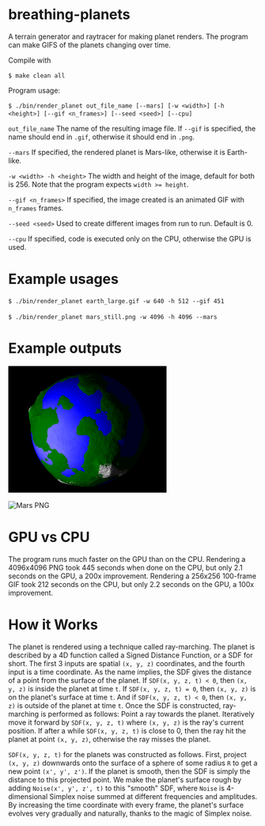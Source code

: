 # breathing-planets

A terrain generator and raytracer for making planet renders. The program can make GIFS of the planets changing over time.

Compile with

    $ make clean all

Program usage:

    $ ./bin/render_planet out_file_name [--mars] [-w <width>] [-h <height>] [--gif <n_frames>] [--seed <seed>] [--cpu]

`out_file_name` The name of the resulting image file. If `--gif` is specified, the name should end in `.gif`, otherwise it should end in `.png`.

`--mars` If specified, the rendered planet is Mars-like, otherwise it is Earth-like.

`-w <width> -h <height>` The width and height of the image, default for both is 256. Note that the program expects `width >= height`.

`--gif <n_frames>` If specified, the image created is an animated GIF with `n_frames` frames.

`--seed <seed>` Used to create different images from run to run. Default is 0.

`--cpu` If specified, code is executed only on the CPU, otherwise the GPU is used.

# Example usages

    $ ./bin/render_planet earth_large.gif -w 640 -h 512 --gif 451

    $ ./bin/render_planet mars_still.png -w 4096 -h 4096 --mars

# Example outputs

![Earth GIF](/imgs/example_earth.gif "Rendered spinning Earth")

![Mars PNG](/imgs/mars_large.png "Rendered Mars")

# GPU vs CPU

The program runs much faster on the GPU than on the CPU. Rendering a 4096x4096 PNG took 445 seconds when done on the CPU,
but only 2.1 seconds on the GPU, a 200x improvement. Rendering a 256x256 100-frame GIF took 212 seconds on the CPU, but only 2.2 seconds on the GPU, a 100x improvement.

# How it Works

The planet is rendered using a technique called ray-marching. The planet is described by a 4D function called a Signed Distance Function, or a SDF for short. The first 3 inputs are spatial `(x, y, z)` coordinates, and the fourth input is a time coordinate. As the name implies, the SDF gives the distance of a point from the surface of the planet. If `SDF(x, y, z, t) < 0`, then `(x, y, z)` is inside the planet at time `t`. If `SDF(x, y, z, t) = 0`, then `(x, y, z)` is on the planet's surface at time `t`. And if `SDF(x, y, z, t) < 0`, then `(x, y, z)` is outside of the planet at time `t`. Once the SDF is constructed, ray-marching is performed as follows: Point a ray towards the planet. Iteratively move it forward by `SDF(x, y, z, t)` where `(x, y, z)` is the ray's current position. If after a while `SDF(x, y, z, t)` is close to 0, then the ray hit the planet at point `(x, y, z)`, otherwise the ray misses the planet.

`SDF(x, y, z, t)` for the planets was constructed as follows. First, project `(x, y, z)` downwards onto the surface of a sphere of some radius `R` to get a new point `(x', y', z')`. If the planet is smooth, then the SDF is simply the distance to this projected point. We make the planet's surface rough by adding `Noise(x', y', z', t)` to this "smooth" SDF, where `Noise` is 4-dimensional Simplex noise summed at different frequencies and amplitudes. By increasing the time coordinate with every frame, the planet's surface evolves very gradually and naturally, thanks to the magic of Simplex noise.

